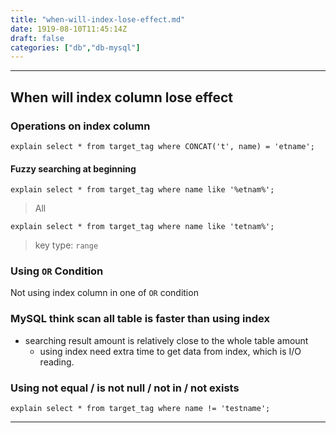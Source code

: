 ```yaml
---
title: "when-will-index-lose-effect.md"
date: 1919-08-10T11:45:14Z
draft: false
categories: ["db","db-mysql"]
---
```




---

## When will index column lose effect

### Operations on index column

`explain select * from target_tag where CONCAT('t', name) = 'etname';`

#### Fuzzy searching at beginning

`explain select * from target_tag where name like '%etnam%';`

> All

`explain select * from target_tag where name like 'tetnam%';`

> key type: `range`

### Using `OR` Condition

Not using index column in one of `OR` condition

### MySQL think scan all table is faster than using index

* searching result amount is relatively close to the whole table amount
    * using index need extra time to get data from index, which is I/O reading.

### Using not equal / is not null / not in / not exists

`explain select * from target_tag where name != 'testname';`



---

